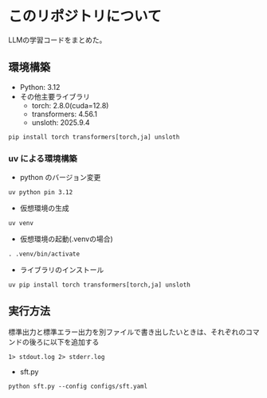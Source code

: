 # このリポジトリについて
LLMの学習コードをまとめた。

## 環境構築
- Python: 3.12
- その他主要ライブラリ
    - torch: 2.8.0(cuda=12.8)
    - transformers: 4.56.1
    - unsloth: 2025.9.4

```
pip install torch transformers[torch,ja] unsloth
```
### uv による環境構築
- python のバージョン変更
```
uv python pin 3.12
```
- 仮想環境の生成
```
uv venv
```
- 仮想環境の起動(.venvの場合)
```
. .venv/bin/activate
```
- ライブラリのインストール
```
uv pip install torch transformers[torch,ja] unsloth
```

## 実行方法
標準出力と標準エラー出力を別ファイルで書き出したいときは、それぞれのコマンドの後ろに以下を追加する
```
1> stdout.log 2> stderr.log
```
- sft.py
```
python sft.py --config configs/sft.yaml
```

